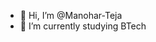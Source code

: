 - 👋 Hi, I’m @Manohar-Teja
- 🌱 I’m currently studying BTech

<!---
Manohar-Teja/Manohar-Teja is a ✨ special ✨ repository because its `README.md` (this file) appears on your GitHub profile.
You can click the Preview link to take a look at your changes.
--->
